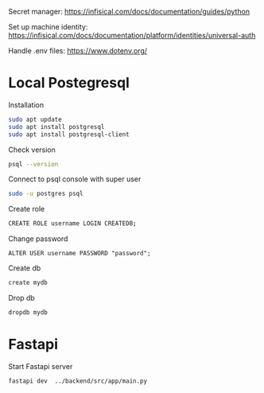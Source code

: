 Secret manager: https://infisical.com/docs/documentation/guides/python

Set up machine identity: https://infisical.com/docs/documentation/platform/identities/universal-auth

Handle .env files: https://www.dotenv.org/

# Local Postegresql 

Installation
```bash
sudo apt update
sudo apt install postgresql
sudo apt install postgresql-client
```
Check version
```bash
psql --version
```
Connect to psql console with super user
```bash
sudo -u postgres psql
```
Create role
```bash
CREATE ROLE username LOGIN CREATEDB;
```
Change password
```
ALTER USER username PASSWORD "password";
```
Create db
```bash
create mydb
```
Drop db
```bash
dropdb mydb
```

# Fastapi

Start Fastapi server
```
fastapi dev  ../backend/src/app/main.py
```